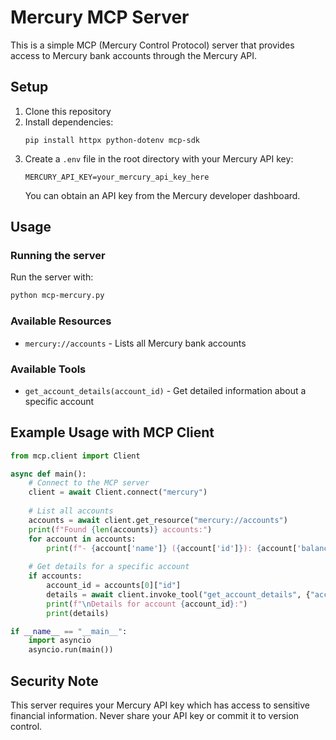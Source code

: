 # Mercury MCP Server

This is a simple MCP (Mercury Control Protocol) server that provides access to Mercury bank accounts through the Mercury API.

## Setup

1. Clone this repository
2. Install dependencies:
   ```
   pip install httpx python-dotenv mcp-sdk
   ```
3. Create a `.env` file in the root directory with your Mercury API key:
   ```
   MERCURY_API_KEY=your_mercury_api_key_here
   ```
   You can obtain an API key from the Mercury developer dashboard.

## Usage

### Running the server

Run the server with:

```bash
python mcp-mercury.py
```

### Available Resources

- `mercury://accounts` - Lists all Mercury bank accounts

### Available Tools

- `get_account_details(account_id)` - Get detailed information about a specific account

## Example Usage with MCP Client

```python
from mcp.client import Client

async def main():
    # Connect to the MCP server
    client = await Client.connect("mercury")
    
    # List all accounts
    accounts = await client.get_resource("mercury://accounts")
    print(f"Found {len(accounts)} accounts:")
    for account in accounts:
        print(f"- {account['name']} ({account['id']}): {account['balance']['amount']} {account['balance']['currency']}")
    
    # Get details for a specific account
    if accounts:
        account_id = accounts[0]["id"]
        details = await client.invoke_tool("get_account_details", {"account_id": account_id})
        print(f"\nDetails for account {account_id}:")
        print(details)

if __name__ == "__main__":
    import asyncio
    asyncio.run(main())
```

## Security Note

This server requires your Mercury API key which has access to sensitive financial information. Never share your API key or commit it to version control.
